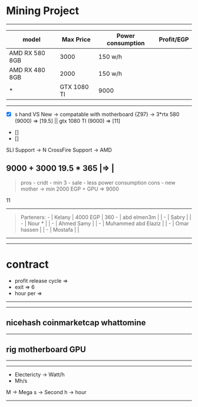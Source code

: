 Mining Project
==============
----------------------------------------------------------------------------------------------------------------------
| model          | Max Price | Power consumption | Profit/EGP |
|----------------|-----------|-------------------|------------|
| AMD RX 580 8GB | 3000      | 150 w/h           |  |
| AMD RX 480 8GB | 2000      | 150 w/h           |  |
*| GTX 1080 TI    | 9000      |  | 11 |
----------------------------------------------------------------------------------------------------------------------



- [x] s hand VS New -> compatable with motherboard {Z97} -> 3*rtx 580 (9000) => [19.5] || gtx 1080 TI (9000) => [11]
- [] 
- []



 SLI Support -> N
 CrossFire Support -> AMD

9000 + 3000
 19.5 * 365
 |=> 
 |
----------------------------------------------------------------------------------------------------------------------
> pros
    - cridt
    - min 3
    - sale
    - less power consumption
>cons
    - new mother -> min 2000 EGP + GPU => 9000

11

----------------------------------------------------------------------------------------------------------------------
> Parteners:
    - | Kelany              | 4000 EGP | 360
    - | abd elmen3m         |  |
    - | Sabry               |  |
    - | Nour *              |  |
    - | Ahmed Samy          |  |
    - | Muhammed abd Elaziz |  |
    - | Omar hassen         |  |
    - | Mostafa             |  |
----------------------------------------------------------------------------------------------------------------------
----------------------------------------------------------------------------------------------------------------------
contract
========
- profit release cycle => 
- exit => 6
- hour per  => 
----------------------------------------------------------------------------------------------------------------------------------------------------------------------------------
----------------------------------------------------------------------------------------------------------------------------------------------------------------------------------
nicehash
coinmarketcap
whattomine
----------------------------------------------------------------------------------------------------------------------------------------------------------------------------------
----------------------------------------------------------------------------------------------------------------------------------------------------------------------------------
rig
motherboard
GPU
----------------------------------------------------------------------------------------------------------------------------------------------------------------------------------
----------------------------------------------------------------------------------------------------------------------------------------------------------------------------------
----------------------------------------------------------------------------------------------------------------------------------------------------------------------------------
- Electericty -> Watt/h
- Mh/s




M -> Mega
s -> Second
h -> hour







----------------------------------------------------------------------------------------------------------------------------------------------------------------------------------